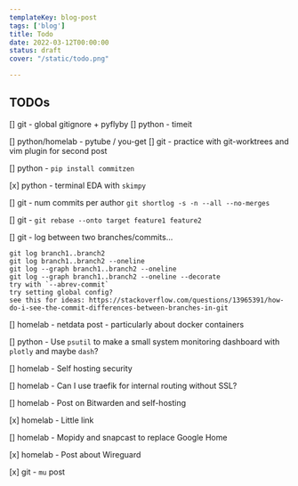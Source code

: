 ```yaml
---
templateKey: blog-post
tags: ['blog']
title: Todo
date: 2022-03-12T00:00:00
status: draft
cover: "/static/todo.png"

---
```


## TODOs

[] git - global gitignore + pyflyby
[] python - timeit

[] python/homelab  - pytube / you-get
[] git - practice with git-worktrees and vim plugin for second post

[] python - `pip install commitzen`

[x] python - terminal EDA with `skimpy`

[] git - num commits per author `git shortlog -s -n --all --no-merges`

[] git - `git rebase --onto target feature1 feature2`

[] git - log between two branches/commits...
```
git log branch1..branch2
git log branch1..branch2 --oneline
git log --graph branch1..branch2 --oneline
git log --graph branch1..branch2 --oneline --decorate
try with `--abrev-commit`
try setting global config?
see this for ideas: https://stackoverflow.com/questions/13965391/how-do-i-see-the-commit-differences-between-branches-in-git
```

[] homelab - netdata post - particularly about docker containers

[] python - Use `psutil` to make a small system monitoring dashboard with `plotly` and maybe `dash`?

[] homelab - Self hosting security

[] homelab - Can I use traefik for internal routing without SSL?

[] homelab - Post on Bitwarden and self-hosting

[x] homelab - Little link

[] homelab - Mopidy and snapcast to replace Google Home

[x] homelab - Post about Wireguard

[x] git - `mu` post
